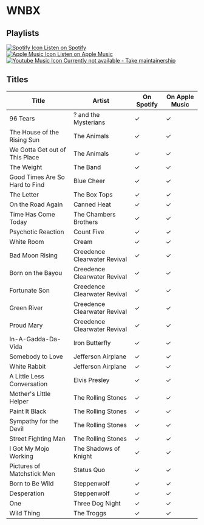 # WNBX

## Playlists

[![Spotify Icon](https://user-images.githubusercontent.com/6068259/95839470-57169600-0d43-11eb-89e3-6b80e7c64339.png "Listen on Spotify") Listen on Spotify](https://open.spotify.com/playlist/0CBKeLPjwcZwwGoaJFfuL6)  
[![Apple Music Icon](https://user-images.githubusercontent.com/6068259/95839328-2fbfc900-0d43-11eb-896b-78ba8d0f56da.png "Listen on Apple Music") Listen on Apple Music](https://itunes.apple.com/de/playlist/pl.u-KpMVTmoLPAe)  
[![Youtube Music Icon](https://user-images.githubusercontent.com/6068259/95839482-5a118680-0d43-11eb-97f5-21338bca84df.png "Listen on Youtube Music") Currently not available - Take maintainership](https://github.com/MarauderXtreme/video-game-radiostation-playlists/fork)

## Titles

| Title                          | Artist                       | On Spotify | On Apple Music |
| ------------------------------ | ---------------------------- | ---------- | -------------- |
| 96 Tears                       | ? and the Mysterians         | ✓          | ✓              |
| The House of the Rising Sun    | The Animals                  | ✓          | ✓              |
| We Gotta Get out of This Place | The Animals                  | ✓          | ✓              |
| The Weight                     | The Band                     | ✓          | ✓              |
| Good Times Are So Hard to Find | Blue Cheer                   | ✓          | ✓              |
| The Letter                     | The Box Tops                 | ✓          | ✓              |
| On the Road Again              | Canned Heat                  | ✓          | ✓              |
| Time Has Come Today            | The Chambers Brothers        | ✓          | ✓              |
| Psychotic Reaction             | Count Five                   | ✓          | ✓              |
| White Room                     | Cream                        | ✓          | ✓              |
| Bad Moon Rising                | Creedence Clearwater Revival | ✓          | ✓              |
| Born on the Bayou              | Creedence Clearwater Revival | ✓          | ✓              |
| Fortunate Son                  | Creedence Clearwater Revival | ✓          | ✓              |
| Green River                    | Creedence Clearwater Revival | ✓          | ✓              |
| Proud Mary                     | Creedence Clearwater Revival | ✓          | ✓              |
| In-A-Gadda-Da-Vida             | Iron Butterfly               | ✓          | ✓              |
| Somebody to Love               | Jefferson Airplane           | ✓          | ✓              |
| White Rabbit                   | Jefferson Airplane           | ✓          | ✓              |
| A Little Less Conversation     | Elvis Presley                | ✓          | ✓              |
| Mother's Little Helper         | The Rolling Stones           | ✓          | ✓              |
| Paint It Black                 | The Rolling Stones           | ✓          | ✓              |
| Sympathy for the Devil         | The Rolling Stones           | ✓          | ✓              |
| Street Fighting Man            | The Rolling Stones           | ✓          | ✓              |
| I Got My Mojo Working          | The Shadows of Knight        | ✓          | ✓              |
| Pictures of Matchstick Men     | Status Quo                   | ✓          | ✓              |
| Born to Be Wild                | Steppenwolf                  | ✓          | ✓              |
| Desperation                    | Steppenwolf                  | ✓          | ✓              |
| One                            | Three Dog Night              | ✓          | ✓              |
| Wild Thing                     | The Troggs                   | ✓          | ✓              |
